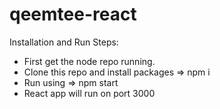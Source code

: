 # qeemtee-react

Installation and Run Steps:
* First get the node repo running.
* Clone this repo and install packages => npm i
* Run using => npm start
* React app will run on port 3000
